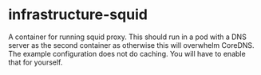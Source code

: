 # infrastructure-squid
A container for running squid proxy. This should run in a pod with a DNS server
as the second container as otherwise this will overwhelm CoreDNS. The example
configuration does not do caching. You will have to enable that for yourself.
